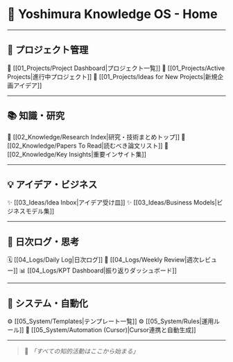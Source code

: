 # 🧠 **Yoshimura Knowledge OS - Home**

---

## 🚀 プロジェクト管理
🔹 [[01_Projects/Project Dashboard|プロジェクト一覧]]
🔹 [[01_Projects/Active Projects|進行中プロジェクト]]
🔹 [[01_Projects/Ideas for New Projects|新規企画アイデア]]

---

## 📚 知識・研究
📌 [[02_Knowledge/Research Index|研究・技術まとめトップ]]
📌 [[02_Knowledge/Papers To Read|読むべき論文リスト]]
📌 [[02_Knowledge/Key Insights|重要インサイト集]]

---

## 💡 アイデア・ビジネス
✨ [[03_Ideas/Idea Inbox|アイデア受け皿]]
✨ [[03_Ideas/Business Models|ビジネスモデル集]]

---

## 📝 日次ログ・思考
🗓 [[04_Logs/Daily Log|日次ログ]]
🔄 [[04_Logs/Weekly Review|週次レビュー]]
📊 [[04_Logs/KPT Dashboard|振り返りダッシュボード]]

---

## 🧬 システム・自動化
⚙️ [[05_System/Templates|テンプレート一覧]]
⚙️ [[05_System/Rules|運用ルール]]
🤖 [[05_System/Automation (Cursor)|Cursor連携と自動生成]]

---

> 📌 *「すべての知的活動はここから始まる」*
